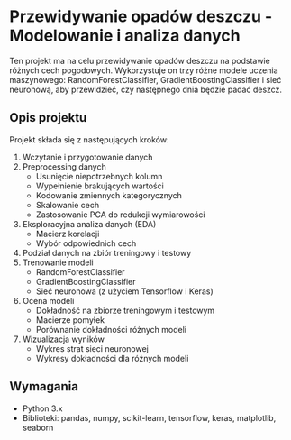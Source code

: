 # Przewidywanie opadów deszczu - Modelowanie i analiza danych

Ten projekt ma na celu przewidywanie opadów deszczu na podstawie różnych cech pogodowych. Wykorzystuje on trzy różne modele uczenia maszynowego: RandomForestClassifier, GradientBoostingClassifier i sieć neuronową, aby przewidzieć, czy następnego dnia będzie padać deszcz.

## Opis projektu

Projekt składa się z następujących kroków:
1. Wczytanie i przygotowanie danych
2. Preprocessing danych
   - Usunięcie niepotrzebnych kolumn
   - Wypełnienie brakujących wartości
   - Kodowanie zmiennych kategorycznych
   - Skalowanie cech
   - Zastosowanie PCA do redukcji wymiarowości
3. Eksploracyjna analiza danych (EDA)
   - Macierz korelacji
   - Wybór odpowiednich cech
4. Podział danych na zbiór treningowy i testowy
5. Trenowanie modeli
   - RandomForestClassifier
   - GradientBoostingClassifier
   - Sieć neuronowa (z użyciem Tensorflow i Keras)
6. Ocena modeli
   - Dokładność na zbiorze treningowym i testowym
   - Macierze pomyłek
   - Porównanie dokładności różnych modeli
7. Wizualizacja wyników
   - Wykres strat sieci neuronowej
   - Wykresy dokładności dla różnych modeli

## Wymagania

- Python 3.x
- Biblioteki: pandas, numpy, scikit-learn, tensorflow, keras, matplotlib, seaborn
